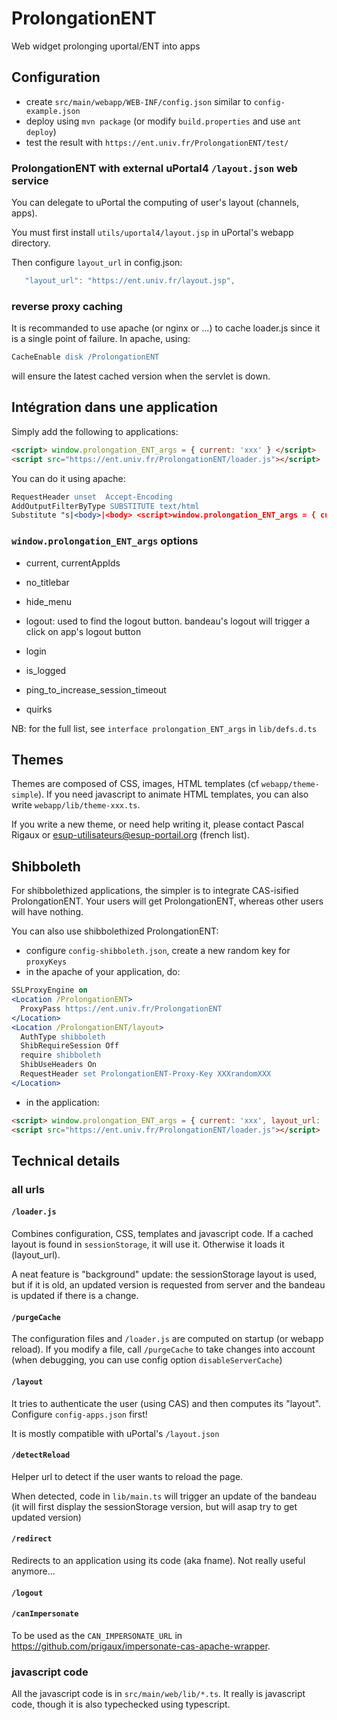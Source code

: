 ProlongationENT
===========

Web widget prolonging uportal/ENT into apps

Configuration
-------------

* create ```src/main/webapp/WEB-INF/config.json``` similar to ```config-example.json```
* deploy using ```mvn package``` (or modify ```build.properties``` and use ```ant deploy```)
* test the result with ```https://ent.univ.fr/ProlongationENT/test/```

### ProlongationENT with external uPortal4 ```/layout.json``` web service

You can delegate to uPortal the computing of user's layout (channels, apps).

You must first install ```utils/uportal4/layout.jsp``` in uPortal's webapp directory.

Then configure ```layout_url``` in config.json:
```js
   "layout_url": "https://ent.univ.fr/layout.jsp",
```

### reverse proxy caching

It is recommanded to use apache (or nginx or ...) to cache loader.js since it is a single point of failure.
In apache, using:

```apache
CacheEnable disk /ProlongationENT
```

will ensure the latest cached version when the servlet is down.


Intégration dans une application
-------------

Simply add the following to applications:

```html
<script> window.prolongation_ENT_args = { current: 'xxx' } </script>
<script src="https://ent.univ.fr/ProlongationENT/loader.js"></script>
```

You can do it using apache:

```apache
RequestHeader unset  Accept-Encoding
AddOutputFilterByType SUBSTITUTE text/html
Substitute "s|<body>|<body> <script>window.prolongation_ENT_args = { current: 'xxx' }; </script><script src='https://ent.univ.fr/ProlongationENT/loader.js'></script>|"
```

### ```window.prolongation_ENT_args``` options

* current, currentAppIds
* no_titlebar
* hide_menu

* logout: used to find the logout button. bandeau's logout will trigger a click on app's logout button
* login
* is_logged

* ping_to_increase_session_timeout
* quirks

NB: for the full list, see ```interface prolongation_ENT_args``` in ```lib/defs.d.ts```

Themes
-------------------

Themes are composed of CSS, images, HTML templates (cf ```webapp/theme-simple```).
If you need javascript to animate HTML templates, you can also write ```webapp/lib/theme-xxx.ts```.

If you write a new theme, or need help writing it, please contact Pascal Rigaux or esup-utilisateurs@esup-portail.org (french list).


Shibboleth
-------------------

For shibbolethized applications, the simpler is to integrate CAS-isified ProlongationENT.
Your users will get ProlongationENT, whereas other users will have nothing.

You can also use shibbolethized ProlongationENT:
* configure ```config-shibboleth.json```, create a new random key for ```proxyKeys```
* in the apache of your application, do:

```apache
SSLProxyEngine on
<Location /ProlongationENT>
  ProxyPass https://ent.univ.fr/ProlongationENT
</Location>
<Location /ProlongationENT/layout> 
  AuthType shibboleth
  ShibRequireSession Off
  require shibboleth
  ShibUseHeaders On
  RequestHeader set ProlongationENT-Proxy-Key XXXrandomXXX
</Location>
```

* in the application:

```html
<script> window.prolongation_ENT_args = { current: 'xxx', layout_url: '/ProlongationENT/layout' } </script>
<script src="https://ent.univ.fr/ProlongationENT/loader.js"></script>
```



Technical details
-------------------

### all urls

#### ```/loader.js```

Combines configuration, CSS, templates and javascript code.
If a cached layout is found in ```sessionStorage```, it will use it.
Otherwise it loads it (layout_url).

A neat feature is "background" update: the sessionStorage layout is used, but if it is old, an updated version is requested from server and the bandeau is updated if there is a change.

#### ```/purgeCache```

The configuration files and ```/loader.js``` are computed on startup (or webapp reload). If you modify a file, call ```/purgeCache``` to take changes into account (when debugging, you can use config option ```disableServerCache```)

#### ```/layout```

It tries to authenticate the user (using CAS) and then computes its "layout". Configure ```config-apps.json``` first!

It is mostly compatible with uPortal's ```/layout.json```

#### ```/detectReload```

Helper url to detect if the user wants to reload the page.

When detected, code in ```lib/main.ts``` will trigger an update of the bandeau (it will first display the sessionStorage version, but will asap try to get updated version)

#### ```/redirect```

Redirects to an application using its code (aka fname). Not really useful anymore...

#### ```/logout```

#### ```/canImpersonate```

To be used as the ```CAN_IMPERSONATE_URL``` in https://github.com/prigaux/impersonate-cas-apache-wrapper.

### javascript code

All the javascript code is in ```src/main/web/lib/*.ts```. It really is javascript code, though it is also typechecked using typescript.
